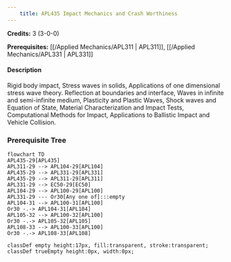 ```yaml
---
    title: APL435 Impact Mechanics and Crash Worthiness
---
```

**Credits:** 3 (3-0-0)



**Prerequisites:** [[/Applied Mechanics/APL311 | APL311]], [[/Applied Mechanics/APL331 | APL331]]

#### Description 
Rigid body impact, Stress waves in solids, Applications of one dimensional stress wave theory. Reflection at boundaries and interface, Waves in infinite and semi-infinite medium, Plasticity and Plastic Waves, Shock waves and Equation of State, Material Characterization and Impact Tests, Computational Methods for Impact, Applications to Ballistic Impact and Vehicle Collision.

### Prerequisite Tree

```mermaid
flowchart TD
APL435-29[APL435]
APL311-29 --> APL104-29[APL104]
APL435-29 --> APL331-29[APL331]
APL435-29 --> APL311-29[APL311]
APL331-29 --> EC50-29[EC50]
APL104-29 --> APL100-29[APL100]
APL331-29 --- Or30[Any one of]:::empty
APL104-31 --> APL100-31[APL100]
Or30 -.-> APL104-31[APL104]
APL105-32 --> APL100-32[APL100]
Or30 -.-> APL105-32[APL105]
APL108-33 --> APL100-33[APL100]
Or30 -.-> APL108-33[APL108]

classDef empty height:17px, fill:transparent, stroke:transparent;
classDef trueEmpty height:0px, width:0px;
```